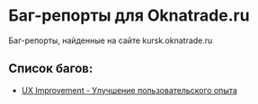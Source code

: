 # Баг-репорты для Oknatrade.ru

Баг-репорты, найденные на сайте kursk.oknatrade.ru

## Список багов:

- [UX Improvement - Улучшение пользовательского опыта](/bug-reports/oknatrade-ru/ux-improvement.md)
